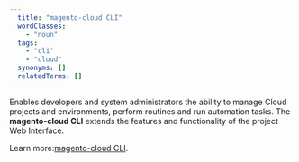 ```yaml
---
  title: "magento-cloud CLI"
  wordClasses:
    - "noun"
  tags:
    - "cli"
    - "cloud"
  synonyms: []
  relatedTerms: []
---
```

Enables developers and system administrators the ability to manage Cloud projects and environments, perform routines and run automation tasks. The **magento-cloud CLI** extends the features and functionality of the project Web Interface.

Learn more:[magento-cloud CLI](https://devdocs.magento.com/cloud/reference/cli-ref-topic.html).
